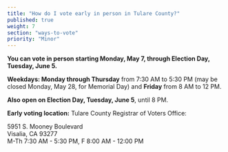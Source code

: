 ```yaml
---
title: "How do I vote early in person in Tulare County?"
published: true
weight: 7
section: "ways-to-vote"
priority: "Minor"
---
```


**You can vote in person starting Monday, May 7, through Election Day, Tuesday, June 5.**  

**Weekdays: Monday through Thursday** from 7:30 AM to 5:30 PM (may be closed Monday, May 28, for Memorial Day) and **Friday** from 8 AM to 12 PM.    

**Also open on Election Day, Tuesday, June 5**, until 8 PM.  

**Early voting location:** Tulare County Registrar of Voters Office:  

5951 S. Mooney Boulevard  
Visalia, CA 93277  
M-Th 7:30 AM - 5:30 PM, F 8:00 AM - 12:00 PM  